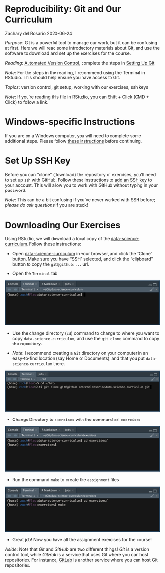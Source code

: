 Reproducibility: Git and Our Curriculum
================
Zachary del Rosario
2020-06-24

*Purpose*: Git is a powerful tool to manage our work, but it can be
confusing at first. Here we will read some introductory materials about
Git, and use the software to download and set up the exercises for the
course.

*Reading*: [Automated Version
Control](https://swcarpentry.github.io/git-novice/01-basics/index.html),
complete the steps in [Setting Up
Git](https://swcarpentry.github.io/git-novice/02-setup/index.html)

*Note*: For the steps in the reading, I recommend using the Terminal in
RStudio. This should help ensure you have access to Git.

*Topics*: version control, git setup, working with our exercises, ssh
keys

*Note*: If you’re reading this file in RStudio, you can Shift + Click
(CMD + Click) to follow a link.

# Windows-specific Instructions

<!-- -------------------------------------------------- -->

If you are on a Windows computer, you will need to complete some
additional steps. Please follow [these
instructions](https://github.com/zdelrosario/data-science-curriculum/blob/master/exercises/e-windows-gitbash.md)
before continuing.

# Set Up SSH Key

<!-- -------------------------------------------------- -->

Before you can “clone” (download) the repository of exercises, you’ll
need to set up `ssh` with GitHub. Follow these instructions to [add an
SSH
key](https://help.github.com/en/github/authenticating-to-github/adding-a-new-ssh-key-to-your-github-account)
to your account. This will allow you to work with GitHub without typing
in your password.

*Note*: This can be a bit confusing if you’ve never worked with SSH
before; *please do ask questions* if you are stuck\!

# Downloading Our Exercises

<!-- -------------------------------------------------- -->

Using RStudio, we will download a local copy of the
[data-science-curriculum](https://github.com/zdelrosario/data-science-curriculum).
Follow these instructions:

  - Open
    [data-science-curriculum](https://github.com/zdelrosario/data-science-curriculum)
    in your browser, and click the “Clone” button. Make sure you have
    “SSH” selected, and click the “clipboard” button to copy the
    `git@github:...` url.

  - Open the `Terminal` tab

![Terminal](./images/rep01-terminal.png)

  - Use the change directory (`cd`) command to change to where you want
    to copy `data-science-curriculum`, and use the `git clone` command
    to copy the repository.

  - *Note*: I recommend creating a `Git` directory on your computer in
    an easy-to-find location (say Home or Documents), and that you put
    `data-science-curriculum` there.

![Clone](./images/rep01-clone-cli.png)

  - Change Directory to `exercises` with the command `cd exercises`

![Terminal](./images/rep01-cd.png)

  - Run the command `make` to create the `assignment` files

![Terminal](./images/rep01-make.png)

  - Great job\! Now you have all the assignment exercises for the
    course\!

*Aside*: Note that *Git* and *GitHub* are two different things\! *Git*
is a version control tool, while *GitHub* is a service that uses Git
where you can host repositories. For instance,
[GitLab](https://about.gitlab.com/) is another service where you can
host Git repositories.

<!-- include-exit-ticket -->
